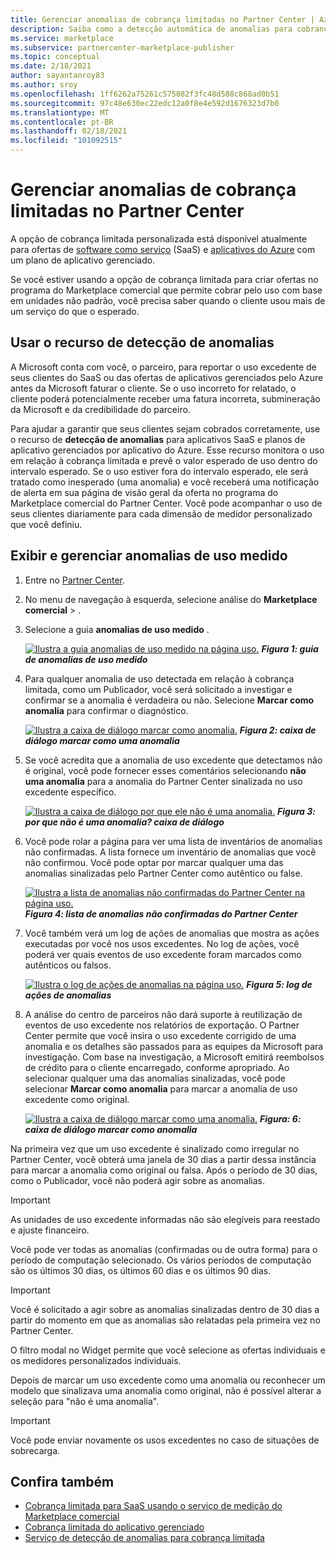 ```yaml
---
title: Gerenciar anomalias de cobrança limitadas no Partner Center | Azure Marketplace
description: Saiba como a detecção automática de anomalias para cobrança limitada ajuda a garantir que seus clientes sejam cobrados corretamente para uso limitado de suas ofertas de mercado comercial.
ms.service: marketplace
ms.subservice: partnercenter-marketplace-publisher
ms.topic: conceptual
ms.date: 2/18/2021
author: sayantanroy83
ms.author: sroy
ms.openlocfilehash: 1ff6262a75261c575082f3fc48d588c868ad0b51
ms.sourcegitcommit: 97c48e630ec22edc12a0f8e4e592d1676323d7b0
ms.translationtype: MT
ms.contentlocale: pt-BR
ms.lasthandoff: 02/18/2021
ms.locfileid: "101092515"
---
```

# <a name="manage-metered-billing-anomalies-in-partner-center"></a>Gerenciar anomalias de cobrança limitadas no Partner Center

A opção de cobrança limitada personalizada está disponível atualmente para ofertas de [software como serviço](plan-saas-offer.md) (SaaS) e [aplicativos do Azure](plan-azure-application-offer.md#types-of-plans) com um plano de aplicativo gerenciado.

Se você estiver usando a opção de cobrança limitada para criar ofertas no programa do Marketplace comercial que permite cobrar pelo uso com base em unidades não padrão, você precisa saber quando o cliente usou mais de um serviço do que o esperado.

## <a name="use-the-anomaly-detection-feature"></a>Usar o recurso de detecção de anomalias

A Microsoft conta com você, o parceiro, para reportar o uso excedente de seus clientes do SaaS ou das ofertas de aplicativos gerenciados pelo Azure antes da Microsoft faturar o cliente. Se o uso incorreto for relatado, o cliente poderá potencialmente receber uma fatura incorreta, submineração da Microsoft e da credibilidade do parceiro.

Para ajudar a garantir que seus clientes sejam cobrados corretamente, use o recurso de **detecção de anomalias** para aplicativos SaaS e planos de aplicativo gerenciados por aplicativo do Azure. Esse recurso monitora o uso em relação à cobrança limitada e prevê o valor esperado de uso dentro do intervalo esperado. Se o uso estiver fora do intervalo esperado, ele será tratado como inesperado (uma anomalia) e você receberá uma notificação de alerta em sua página de visão geral da oferta no programa do Marketplace comercial do Partner Center. Você pode acompanhar o uso de seus clientes diariamente para cada dimensão de medidor personalizado que você definiu.

## <a name="view-and-manage-metered-usage-anomalies"></a>Exibir e gerenciar anomalias de uso medido

1. Entre no [Partner Center](https://partner.microsoft.com/dashboard/home).
1. No menu de navegação à esquerda, selecione análise do **Marketplace comercial**  >  .
1. Selecione a guia **anomalias de uso medido** .

    [![Ilustra a guia anomalias de uso medido na página uso.](./media/anomaly-detection/metered-usage-anomalies.png)](./media/anomaly-detection/metered-usage-anomalies.png#lightbox)
    ***Figura 1: guia de anomalias de uso medido***

1. Para qualquer anomalia de uso detectada em relação à cobrança limitada, como um Publicador, você será solicitado a investigar e confirmar se a anomalia é verdadeira ou não. Selecione **Marcar como anomalia** para confirmar o diagnóstico.

     [![Ilustra a caixa de diálogo marcar como anomalia.](./media/anomaly-detection/mark-as-anomaly.png)](./media/anomaly-detection/mark-as-anomaly.png#lightbox)
    ***Figura 2: caixa de diálogo marcar como uma anomalia***

1. Se você acredita que a anomalia de uso excedente que detectamos não é original, você pode fornecer esses comentários selecionando **não uma anomalia** para a anomalia do Partner Center sinalizada no uso excedente específico.

    [![Ilustra a caixa de diálogo por que ele não é uma anomalia.](./media/anomaly-detection/why-is-it-not-an-anomaly.png)](./media/anomaly-detection/why-is-it-not-an-anomaly.png#lightbox)
    ***Figura 3: por que não é uma anomalia? caixa de diálogo***

1. Você pode rolar a página para ver uma lista de inventários de anomalias não confirmadas. A lista fornece um inventário de anomalias que você não confirmou. Você pode optar por marcar qualquer uma das anomalias sinalizadas pelo Partner Center como autêntico ou false.

   [![Ilustra a lista de anomalias não confirmadas do Partner Center na página uso.](./media/anomaly-detection/unacknowledged-anomalies.png)](./media/anomaly-detection/unacknowledged-anomalies.png#lightbox)
    ***Figura 4: lista de anomalias não confirmadas do Partner Center***

1. Você também verá um log de ações de anomalias que mostra as ações executadas por você nos usos excedentes. No log de ações, você poderá ver quais eventos de uso excedente foram marcados como autênticos ou falsos.

   [ ![ Ilustra o log de ações de anomalias na página uso.](./media/anomaly-detection/anomaly-action-log.png)](./media/anomaly-detection/anomaly-action-log.png#lightbox) 
    ***Figura 5: log de ações de anomalias***

1. A análise do centro de parceiros não dará suporte à reutilização de eventos de uso excedente nos relatórios de exportação. O Partner Center permite que você insira o uso excedente corrigido de uma anomalia e os detalhes são passados para as equipes da Microsoft para investigação. Com base na investigação, a Microsoft emitirá reembolsos de crédito para o cliente encarregado, conforme apropriado. Ao selecionar qualquer uma das anomalias sinalizadas, você pode selecionar **Marcar como anomalia** para marcar a anomalia de uso excedente como original.

   [ ![ Ilustra a caixa de diálogo marcar como uma anomalia.](./media/anomaly-detection/new-reported-usage.png)](./media/anomaly-detection/new-reported-usage.png#lightbox) 
    ***Figura: 6: caixa de diálogo marcar como anomalia***

Na primeira vez que um uso excedente é sinalizado como irregular no Partner Center, você obterá uma janela de 30 dias a partir dessa instância para marcar a anomalia como original ou falsa. Após o período de 30 dias, como o Publicador, você não poderá agir sobre as anomalias.

> [!IMPORTANT]
> As unidades de uso excedente informadas não são elegíveis para reestado e ajuste financeiro.

Você pode ver todas as anomalias (confirmadas ou de outra forma) para o período de computação selecionado. Os vários períodos de computação são os últimos 30 dias, os últimos 60 dias e os últimos 90 dias.

> [!IMPORTANT]
> Você é solicitado a agir sobre as anomalias sinalizadas dentro de 30 dias a partir do momento em que as anomalias são relatadas pela primeira vez no Partner Center.

O filtro modal no Widget permite que você selecione as ofertas individuais e os medidores personalizados individuais.

Depois de marcar um uso excedente como uma anomalia ou reconhecer um modelo que sinalizava uma anomalia como original, não é possível alterar a seleção para "não é uma anomalia".

> [!IMPORTANT]
> Você pode enviar novamente os usos excedentes no caso de situações de sobrecarga.

## <a name="see-also"></a>Confira também
- [Cobrança limitada para SaaS usando o serviço de medição do Marketplace comercial](./partner-center-portal/saas-metered-billing.md)
- [Cobrança limitada do aplicativo gerenciado](./partner-center-portal/azure-app-metered-billing.md)
- [Serviço de detecção de anomalias para cobrança limitada](./partner-center-portal/anomaly-detection-service-for-metered-billing.md)
